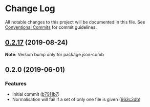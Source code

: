 # Change Log

All notable changes to this project will be documented in this file.
See [Conventional Commits](https://conventionalcommits.org) for commit guidelines.

## [0.2.17](https://gitlab.com/codsen/codsen/compare/json-comb@0.2.16...json-comb@0.2.17) (2019-08-24)

**Note:** Version bump only for package json-comb





## 0.2.0 (2019-06-01)

### Features

- Initial commit ([b7911b7](https://gitlab.com/codsen/codsen/commit/b7911b7))
- Normalisation will fail if a set of only one file is given ([963c3db](https://gitlab.com/codsen/codsen/commit/963c3db))
